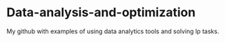# Data-analysis-and-optimization
My github with examples of using data analytics tools and solving lp tasks.
